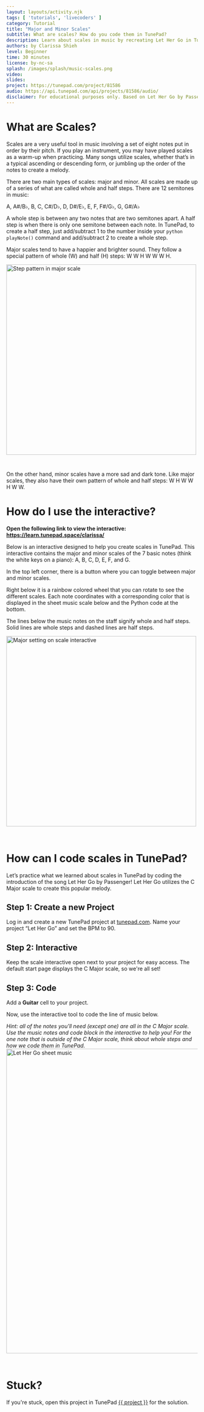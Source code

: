 ```yaml
---
layout: layouts/activity.njk
tags: [ 'tutorials', 'livecoders' ]
category: Tutorial
title: "Major and Minor Scales"
subtitle: What are scales? How do you code them in TunePad?
description: Learn about scales in music by recreating Let Her Go in TunePad
authors: by Clarissa Shieh
level: Beginner
time: 30 minutes
license: by-nc-sa
splash: /images/splash/music-scales.png
video: 
slides: 
project: https://tunepad.com/project/81586
audio: https://api.tunepad.com/api/projects/81586/audio/
disclaimer: For educational purposes only. Based on Let Her Go by Passenger (2012), Embassy of Music.
---
```

# What are Scales?
Scales are a very useful tool in music involving a set of eight notes put in order by their pitch. If you play an instrument, you may have played scales as a warm-up when practicing. Many songs utilize scales, whether that’s in a typical ascending or descending form, or jumbling up the order of the notes to create a melody.

There are two main types of scales: major and minor. All scales are made up of a series of what are called whole and half steps. There are 12 semitones in music:

A, A#/B♭, B, C, C#/D♭, D, D#/E♭, E, F, F#/G♭, G, G#/A♭

A whole step is between any two notes that are two semitones apart. A half step is when there is only one semitone between each note. In TunePad, to create a half step, just add/subtract 1 to the number inside your ```python playNote()``` command and add/subtract 2 to create a whole step.

Major scales tend to have a happier and brighter sound. They follow a special pattern of whole (W) and half (H) steps: W W H W W W H.

<img src="/images/scale-steps.png" alt="Step pattern in major scale" width="500" style="margin-bottom: 2em">

On the other hand, minor scales have a more sad and dark tone. Like major scales, they also have their own pattern of whole and half steps: W H W W H W W.

# How do I use the interactive?
**Open the following link to view the interactive: <a href="https://learn.tunepad.space/clarissa/" target="_blank">https://learn.tunepad.space/clarissa/</a>**

Below is an interactive designed to help you create scales in TunePad. This interactive contains the major and minor scales of the 7 basic notes (think the white keys on a piano): A, B, C, D, E, F, and G. 

In the top left corner, there is a button where you can toggle between major and minor scales. 

Right below it is a rainbow colored wheel that you can rotate to see the different scales. Each note coordinates with a corresponding color that is displayed in the sheet music scale below and the Python code at the bottom.

The lines below the music notes on the staff signify whole and half steps. Solid lines are whole steps and dashed lines are half steps.

<img src="/images/scale-interactive.png" alt="Major setting on scale interactive" 
width="500" style="margin-bottom: 2em">

# How can I code scales in TunePad?
Let’s practice what we learned about scales in TunePad by coding the introduction of the song Let Her Go by Passenger! Let Her Go utilizes the C Major scale to create this popular melody. 

## Step 1: Create a new Project
Log in and create a new TunePad project at [tunepad.com](https://tunepad.com). Name your project “Let Her Go” and set the BPM to 90. 

## Step 2: Interactive
Keep the scale interactive open next to your project for easy access. The default start page displays the C Major scale, so we're all set! 

## Step 3: Code
Add a **Guitar** cell to your project.

Now, use the interactive tool to code the line of music below. 

_Hint: all of the notes you'll need (except one) are all in the C Major scale. Use the music notes and code block in the interactive to help you! For the one note that is outside of the C Major scale, think about whole steps and how we code them in TunePad._
<img src="/images/let-her-go-sheet-music.png" alt="Let Her Go sheet music" 
width="800" style="margin-bottom: 2em">

# Stuck?
If you're stuck, open this project in TunePad <a href="{{project}}" target="_blank">{{ project }}</a> for the solution.
